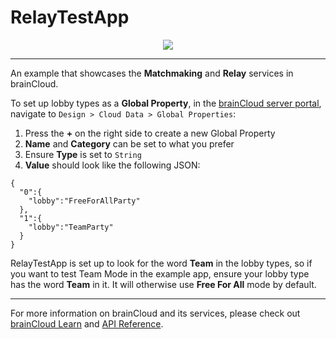 # RelayTestApp

<p align="center">
    <img  src="../_screenshots/x_CursorParty.png?raw=true">
</p>

---

An example that showcases the **Matchmaking** and **Relay** services in brainCloud.

To set up lobby types as a **Global Property**, in the [brainCloud server portal](https://portal.braincloudservers.com/), navigate to `Design > Cloud Data > Global Properties`:
1. Press the **+** on the right side to create a new Global Property
2. **Name** and **Category** can be set to what you prefer
3. Ensure **Type** is set to `String`
4. **Value** should look like the following JSON:
```
{
  "0":{
    "lobby":"FreeForAllParty"
  },
  "1":{
    "lobby":"TeamParty"
  }
}
```

RelayTestApp is set up to look for the word **Team** in the lobby types, so if you want to test Team Mode in the example app, ensure your lobby type has the word **Team** in it. It will otherwise use **Free For All** mode by default.

---

For more information on brainCloud and its services, please check out [brainCloud Learn](https://docs.braincloudservers.com/learn/introduction/) and [API Reference](https://docs.braincloudservers.com/api/introduction).
